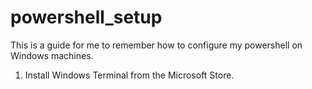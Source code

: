 # powershell_setup  
This is a guide for me to remember how to configure my powershell on Windows machines.  

1. Install Windows Terminal from the Microsoft Store.  
